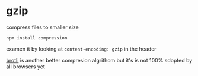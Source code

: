# gzip

compress files to smaller size

`npm install compression`

examen it by looking at `content-encoding: gzip` in the header

[brotli](https://github.com/google/brotli) is another better compresion algrithom but it's is not 100% sdopted by all browsers yet
